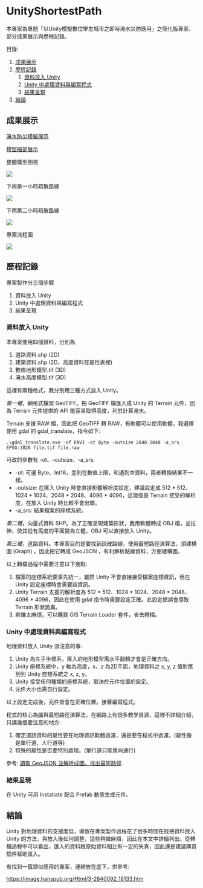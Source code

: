 # UnityShortestPath

本專案為專題「以Unity模擬數位孿生城市之即時淹水災防應用」之簡化版專案、部分成果展示與歷程記錄。

目錄:
1. [成果展示](#成果展示)
2. [歷程記錄](#歷程記錄)
   1. [資料放入 Unity](#資料放入-Unity)
   2. [Unity 中處理資料與編寫程式](#Unity-中處理資料與編寫程式)
   3. [結果呈現](#結果呈現)
3. [結論](#結論)


## 成果展示

[淹水防災模擬展示](https://youtu.be/Z4gQ6lAvIG0)

[模型細部展示](https://youtu.be/8fbdzxxWMvw)


整體模型側視

<img src=".\result_pic\pic1.png"/>


下雨第一小時疏散路線

<img src=".\result_pic\pic2.png"/>


下雨第二小時疏散路線

<img src=".\result_pic\pic3.png"/>


專案流程圖

<img src=".\result_pic\pic4.jpg"/>


## 歷程記錄

專案製作分三個步驟

1. 資料放入 Unity
2. Unity 中處理資料與編寫程式
3. 結果呈現

### 資料放入 Unity

本專案使用四個資料，分別為
1. 道路資料.shp (2D)
2. 建築資料.shp (2D，高度資料在屬性表裡)
3. 數值地形模型.tif (3D)
4. 淹水高度模型.tif (3D)


這裡有兩種格式，我分別用三種方式放入 Unity。

*第一種*，網格式檔案 GeoTIFF。把 GeoTIFF 檔匯入成 Unity 的 Terrain 元件，因為 Terrain 元件提供的 API 能容易取得高度，利於計算淹水。

Terrain 支援 RAW 檔，因此把 GeoTIFF 轉 RAW，有軟體可以使用軟體，我選擇使用 gdal 的 gdal_translate，指令如下:

```
.\gdal_translate.exe -of ENVI -ot Byte -outsize 2048 2048 -a_srs EPSG:3826 file.tif file.raw
```

可改的參數有 -ot、-outsize、-a_srs:
* -ot: 可選 Byte、Int16，差別在數值上限，和遇到空資料，兩者轉換結果不一樣。 
* -outsize: 在匯入 Unity 時會直接影響解析度設定，建議設定成 512 * 512、1024 * 1024、2048 * 2048、4096 * 4096，這幾個是 Terrain 接受的解析度，在放入 Unity 時比較不會出錯。
* -a_srs: 結果檔案的座標系統。

*第二種*，向量式資料 SHP。為了正確呈現建築形狀，我用軟體轉成 OBJ 檔，並拉伸，使其從有高度的平面變為立體。OBJ 可以直接放入 Unity。

*第三種*，道路資料。本專案目的是要找到疏散路線，使用最短路徑演算法，須建構圖 (Graph) 。因此把它轉成 GeoJSON ，有利解析點線資料，方便建構圖。

以上轉檔過程中需要注意以下幾點:
1. 檔案的座標系統要事先統一，雖然 Unity 不會直接接受檔案座標資訊，但在 Unity 設定座標時會需要該資訊。
2. Unity Terrain 支援的解析度為 512 * 512、1024 * 1024、2048 * 2048、4096 * 4096，因此在使用 gdal 指令時需要設定正確。此設定錯誤會導致 Terrain 形狀詭異。
3. 若嫌太麻煩，可以購買 GIS Terrain Loader 套件，省去轉檔。

### Unity 中處理資料與編寫程式

地理資料放入 Unity 須注意的事:
1. Unity 為左手坐標系，匯入的地形模型需水平翻轉才會是正確方向。
2. Unity 座標系統中，y 軸為高度，x、z 為2D平面，地理資料之 x, y, z 值對應到到 Unity 座標系統之 x, z, y。
3. Unity 接受任何種類的座標系統，取決於元件位置的設定。
4. 元件大小也需自行設定。

以上設定完成後，元件皆會在正確位置。接著編寫程式。

程式的核心為圖與最短路徑演算法。在網路上有很多教學資源，這裡不詳細介紹，只講幾個要注意的地方:
1. 確定道路資料的屬性要在地理資訊軟體過濾，還是要在程式中過濾。(屬性像是單行道、人行道等)
2. 特殊的屬性是否要特別處理。(單行道只能單向通行)

參考: [讀取 GeoJSON 並解析成圖，找出最短路徑](https://github.com/weermark/GeoJsonToGraph)

### 結果呈現

在 Unity 可用 Instatiate 配合 Prefab 動態生成元件。

## 結論

Unity 對地理資料的支援度低，導致在專案製作過程花了很多時間在找把資料放入 Unity 的方法，與放入後如何調整，這些稍微麻煩，因此在本文中詳細列出。從轉檔過程中可以看出，匯入的資料跟原始資料相比有一定的失真，因此還是建議購買插件幫助匯入。


有找到一篇類似應用的專案，連結放在底下，供參考:

https://image.hanspub.org/Html/3-2840092_18133.htm